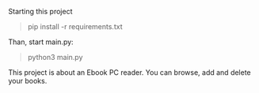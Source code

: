Starting this project
> pip install -r requirements.txt

Than, start main.py:
>python3 main.py

This project is about an Ebook PC reader. You can browse, add and delete your books.
